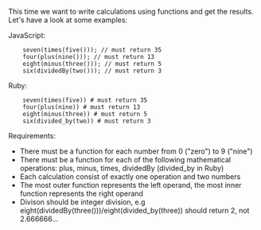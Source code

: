This time we want to write calculations using functions and get the results. Let's have a look at some examples:

JavaScript:

        seven(times(five())); // must return 35
        four(plus(nine())); // must return 13
        eight(minus(three())); // must return 5
        six(dividedBy(two())); // must return 3

Ruby:

        seven(times(five)) # must return 35
        four(plus(nine)) # must return 13
        eight(minus(three)) # must return 5
        six(divided_by(two)) # must return 3

Requirements:

- There must be a function for each number from 0 ("zero") to 9 ("nine")
- There must be a function for each of the following mathematical operations: plus, minus, times, dividedBy (divided_by in Ruby)
- Each calculation consist of exactly one operation and two numbers
- The most outer function represents the left operand, the most inner function represents the right operand
- Divison should be integer division, e.g eight(dividedBy(three()))/eight(divided_by(three)) should return 2, not 2.666666...